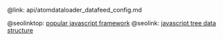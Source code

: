 @link: api/atomdataloader_datafeed_config.md

@seolinktop: [popular javascript framework](https://webix.com)
@seolink: [javascript tree data structure](https://webix.com/widget/tree/)